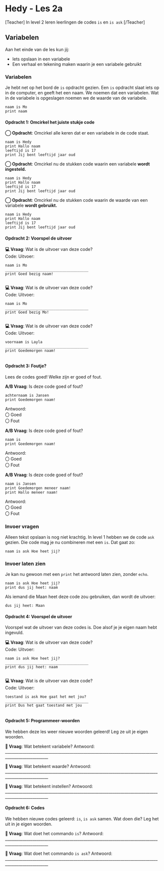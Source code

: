 # Hedy - Les 2a

[Teacher] In level 2 leren leerlingen de codes `is` en `is ask` [/Teacher]

## Variabelen

Aan het einde van de les kun jij:

* Iets opslaan in een variabele
* Een verhaal en tekening maken waarin je een variabele gebruikt

### Variabelen

Je hebt net op het bord de `is` opdracht gezien.
Een `is` opdracht slaat iets op in de computer, en geeft het een naam. We noemen dat een variabelen.
Wat in de variabele is opgeslagen noemen we de waarde van de variabele.

```hedy
naam is Mo
print naam
```

#### Opdracht 1: Omcirkel het juiste stukje code

**◯ Opdracht**: Omcirkel alle keren dat er een variabele in de code staat.									
```hedy
naam is Hedy
print Hallo naam
leeftijd is 17
print Jij bent leeftijd jaar oud							
```


**◯ Opdracht**: Omcirkel nu de stukken code waarin een variabele **wordt ingesteld.**									
```hedy
naam is Hedy
print Hallo naam
leeftijd is 17
print Jij bent leeftijd jaar oud							
```


**◯ Opdracht**: Omcirkel nu de stukken code waarin de waarde van een variabele **wordt gebruikt.**									
```hedy
naam is Hedy
print Hallo naam
leeftijd is 17
print Jij bent leeftijd jaar oud							
```



#### Opdracht 2: Voorspel de uitvoer

**💻 Vraag**: Wat is de uitvoer van deze code? <br>
Code:									Uitvoer:
```hedy
naam is Mo                            ______________________________________
print Goed bezig naam!                
							
```

**💻 Vraag**: Wat is de uitvoer van deze code? <br>
Code:									Uitvoer:
```hedy
naam is Mo                            ______________________________________
print Goed bezig Mo!                  
							
```

**💻 Vraag**: Wat is de uitvoer van deze code? <br>
Code:									Uitvoer:
```hedy
voornaam is Layla                     ______________________________________
print Goedemorgen naam!               
							
```


#### Opdracht 3: Foutje?
Lees de codes goed! Welke zijn er goed of fout.

**A/B Vraag**: Is deze code goed of fout?
```hedy
achternaam is Jansen
print Goedemorgen naam!							
```
Antwoord: <br> 〇 Goed<br> 〇 Fout

**A/B Vraag**: Is deze code goed of fout?
```hedy
naam is
print Goedemorgen naam!							
```
Antwoord: <br> 〇 Goed<br> 〇 Fout

**A/B Vraag**: Is deze code goed of fout?
```hedy
naam is Jansen
print Goedemorgen meneer naam!
print Hallo meneer naam!							
```
Antwoord: <br> 〇 Goed<br> 〇 Fout


### Invoer vragen

Alleen tekst opslaan is nog niet krachtig. In level 1 hebben we de code `ask` gezien.
Die code mag je nu combineren met een `is`. Dat gaat zo:

```hedy
naam is ask Hoe heet jij?
```

### Invoer laten zien

Je kan nu gewoon met een `print` het antwoord laten zien, zonder `echo`.

```hedy
naam is ask Hoe heet jij?
print dus jij heet: naam
```

Als iemand die Maan heet deze code zou gebruiken, dan wordt de uitvoer:

```
dus jij heet: Maan
```

#### Opdracht 4: Voorspel de uitvoer

Voorspel wat de uitvoer van deze codes is. Doe alsof je je eigen naam hebt ingevuld.

**💻 Vraag**: Wat is de uitvoer van deze code? <br>
Code:									Uitvoer:
```hedy
naam is ask Hoe heet jij?             ______________________________________
print dus jij heet: naam              
							
```

**💻 Vraag**: Wat is de uitvoer van deze code? <br>
Code:									Uitvoer:
```hedy
toestand is ask Hoe gaat het met jou? ______________________________________
print Dus het gaat toestand met jou   
							
```


#### Opdracht 5: Programmeer-woorden

We hebben deze les weer nieuwe woorden geleerd! Leg ze uit je eigen woorden.

**📖 Vraag**: Wat betekent variabele?
Antwoord: ____________________________________________________________________________________________________<br>

**📖 Vraag**: Wat betekent waarde?
Antwoord: ____________________________________________________________________________________________________<br>

**📖 Vraag**: Wat betekent instellen?
Antwoord: ____________________________________________________________________________________________________<br>


#### Opdracht 6: Codes

We hebben nieuwe codes geleerd: `is`, `is ask` samen. Wat doen die? Leg het uit in je eigen woorden.

**📖 Vraag**: Wat doet het commando `is`?
Antwoord: ____________________________________________________________________________________________________<br>

**📖 Vraag**: Wat doet het commando `is ask`?
Antwoord: ____________________________________________________________________________________________________<br>

